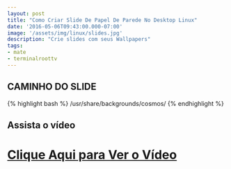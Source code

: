 ```yaml
---
layout: post
title: "Como Criar Slide De Papel De Parede No Desktop Linux"
date: '2016-05-06T09:43:00.000-07:00'
image: '/assets/img/linux/slides.jpg'
description: "Crie slides com seus Wallpapers"
tags:
- mate
- terminalroottv
---
```


## CAMINHO DO SLIDE
{% highlight bash %}
/usr/share/backgrounds/cosmos/
{% endhighlight %}

## Assista o vídeo


# [Clique Aqui para Ver o Vídeo](https://www.youtube.com/watch?v=FZoMfAzi2Mw)



<script async src="https://pagead2.googlesyndication.com/pagead/js/adsbygoogle.js"></script>

<!-- Informat -->
<ins class="adsbygoogle"
 style="display:block"
 data-ad-client="ca-pub-2838251107855362"
 data-ad-slot="2327980059"
 data-ad-format="auto"
 data-full-width-responsive="true"></ins>

<script>
(adsbygoogle = window.adsbygoogle || []).push({});
</script>



